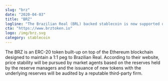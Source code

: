 ```yaml
---
slug: "brz"
date: "2020-04-03"
title: "BRZ"
logline: "The Brazilian Real (BRL) backed stablecoin is now supported on the Solana blockchain."
cta: "https://www.brztoken.io"
logo: /img/brz.svg
category: stablecoin
---
```


The BRZ is an ERC-20 token built-up on top of the Ethereum blockchain designed to maintain a 1:1 peg to Brazilian Real. According to their website, price stability will be pursued by market agents based on the reserves held by the reserve managers and the issuance of new tokens with the underlying reserves will be audited by a reputable third-party firm.
